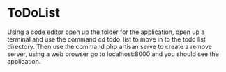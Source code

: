 # ToDoList
Using a code editor open up the folder for the application, open up a terminal and use the command cd todo_list to move in to the todo list directory. Then use the command php artisan serve to create a remove server, using a web browser go to localhost:8000 and you should see the application.